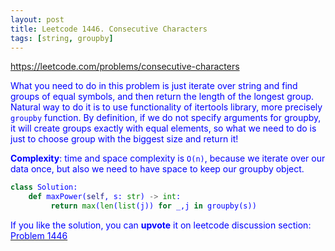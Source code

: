 ```yaml
---
layout: post
title: Leetcode 1446. Consecutive Characters
tags: [string, groupby]
---
```


<a href="https://leetcode.com/problems/consecutive-characters"> <font color = blue>https://leetcode.com/problems/consecutive-characters

What you need to do in this problem is just iterate over string and find groups of equal symbols, and then return the length of the longest group. Natural way to do it is to use functionality of itertools library, more precisely `groupby` function. By definition, if we do not specify arguments for groupby, it will create groups exactly with equal elements, so what we need to do is just to choose group with the biggest size and return it!

**Complexity**: time and space complexity is `O(n)`, because we iterate over our data once, but also we need to have space to keep our groupby object.

```python
class Solution:
    def maxPower(self, s: str) -> int:
         return max(len(list(j)) for _,j in groupby(s))
```

If you like the solution, you can **upvote** it on leetcode discussion section:<a href="https://leetcode.com/problems/consecutive-characters/discuss/921642/python-oneliner-using-groupby-explained"> <font color = blue>Problem 1446
